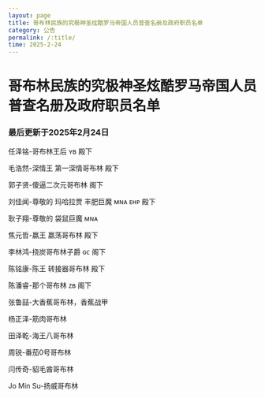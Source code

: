 ```yaml
---
layout: page
title: 哥布林民族的究极神圣炫酷罗马帝国人员普查名册及政府职员名单
category: 公告
permalink: /:title/
time: 2025-2-24
---
```

# 哥布林民族的究极神圣炫酷罗马帝国人员普查名册及政府职员名单

### 最后更新于2025年2月24日

任泽铭-哥布林王后 ʏʙ 殿下

毛浩然-深情王 第一深情哥布林 殿下

郭子贤-傻逼二次元哥布林 阁下

刘佳闻-尊敬的 玛哈拉贾 丰肥巨魔 ᴍɴᴀ ᴇʜᴘ 殿下

耿子翔-尊敬的 袋鼠巨魔 ᴍɴᴀ

焦元哲-嬴王 嬴荡哥布林 殿下

李林鸿-挠炭哥布林子爵 ɢᴄ 阁下

陈铭康-陈王 转接器哥布林 殿下

陈潘睿-那个哥布林 ᴢʙ 阁下

张鲁喆-大香蕉哥布林，香蕉战甲

杨正泽-筋肉哥布林

田泽乾-海王八哥布林

周锐-番茄0号哥布林

闫传奇-貂毛酋哥布林

Jo Min Su-扬威哥布林